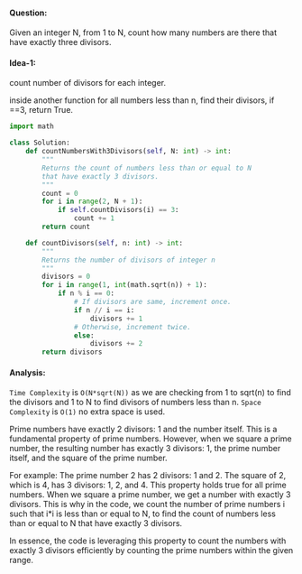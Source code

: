 #### Question:

Given an integer N, from 1 to N, count how many numbers are there that have exactly three divisors.

#### Idea-1:

count number of divisors for each integer.

inside another function for all numbers less than n, find their divisors, if ==3, return True.

```py
import math

class Solution:
    def countNumbersWith3Divisors(self, N: int) -> int:
        """
        Returns the count of numbers less than or equal to N
        that have exactly 3 divisors.
        """
        count = 0
        for i in range(2, N + 1):
            if self.countDivisors(i) == 3:
                count += 1
        return count

    def countDivisors(self, n: int) -> int:
        """
        Returns the number of divisors of integer n
        """
        divisors = 0
        for i in range(1, int(math.sqrt(n)) + 1):
            if n % i == 0:
                # If divisors are same, increment once.
                if n // i == i:
                    divisors += 1
                # Otherwise, increment twice.
                else:
                    divisors += 2
        return divisors
```

#### Analysis:

`Time Complexity` is `O(N*sqrt(N))` as we are checking from 1 to sqrt(n) to find the divisors and 1 to N to find divisors of numbers less than n.
`Space Complexity` is `O(1)` no extra space is used.

Prime numbers have exactly 2 divisors: 1 and the number itself. This is a fundamental property of prime numbers.
However, when we square a prime number, the resulting number has exactly 3 divisors: 1, the prime number itself, and the square of the prime number.

For example:
The prime number 2 has 2 divisors: 1 and 2.
The square of 2, which is 4, has 3 divisors: 1, 2, and 4.
This property holds true for all prime numbers. When we square a prime number, we get a number with exactly 3 divisors. This is why in the code, we count the number of prime numbers i such that i\*i is less than or equal to N, to find the count of numbers less than or equal to N that have exactly 3 divisors.

In essence, the code is leveraging this property to count the numbers with exactly 3 divisors efficiently by counting the prime numbers within the given range.
